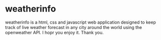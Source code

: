# weatherinfo
weatherinfo is a html, css and javascript web application designed to keep track of live weather forecast in any city around the world using the openweather API. I hopr you enjoy it. Thank you.
